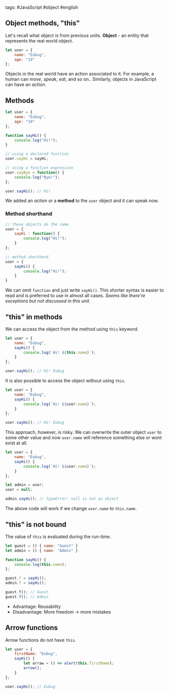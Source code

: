 tags: #JavaScript #object #english

## Object methods, "this"
Let's recall what object is from previous units.
**Object** - an entity that represents the real world object.
```js
let user = {
	name: "Eubug",
	age: "19"
};
```

Objects in the real world have an action associated to it. For example, a human can _move_, _speak_, _eat_, and so on.. Similarly, objects in JavaScript can have an  _action_.

## Methods
```js
let user = {
	name: "Eubug",
	age: "19"
};

function sayHi() {
	console.log("Hi!");
}

// using a declared function
user.sayHi = sayHi;

// using a function expression
user.sayBye = function() {
	console.log("Bye!");
};

user.sayHi(); // Hi!
```

We added an _action_ or a **method** to the `user` object and it can speak now.

### Method shorthand
```js
// these objects do the same
user = {
	sayHi : function() {
		console.log("Hi!");
	}
};

// method shorthand
user = {
	sayHi() {
		console.log("Hi!");
	}
}
```
We can omit `function` and just write `sayHi()`. This shorter syntax is easier to read and is preferred to use in almost all cases. *Seems like there're exceptions but not discussed in this unit*.

## "this" in methods
We can access the object from the method using `this` keyword.
```js
let user = {
	name: "Eubug",
	sayHi() {
		console.log(`Hi! ${this.name}`);
	}
};

user.sayHi(); // Hi! Eubug
```

It is also possible to access the object without using `this`.

```js
let user = {
	name: "Eubug",
	sayHi() {
		console.log(`Hi! ${user.name}`);
	}
};

user.sayHi(); // Hi! Eubug
```

This approach, however, is risky. We can overwrite the outer object `user` to some other value and now `user.name` will reference something else or wont exist at all.
```js
let user = {
	name: "Eubug",
	sayHi() {
		console.log(`Hi! ${user.name}`);
	}
};

let admin = user;
user = null;

admin.sayHi(); // TypeError: null is not an object
```
The above code will work if we change `user.name` to `this.name`.

## "this" is not bound
The value of `this` is evaluated during the run-time.
```js
let guest = () { name: "Guest" }
let admin = () { name: "Admin" }

function sayHi() {
	console.log(this.name);
};

guest.f = sayHi();
admin.f = sayHi();

guest.f(); // Guest
guest.f(); // Admin
```

- Advantage: Reusability
- Disadvantage: More freedom -> more mistakes

## Arrow functions
Arrow functions do not have `this`.
```js
let user = {
	firstName: "Eubug",
	sayHi() {
		let arraw = () => alert(this.firstName);
		arrow();
	}
};

user.sayHi(); // Eubug
```